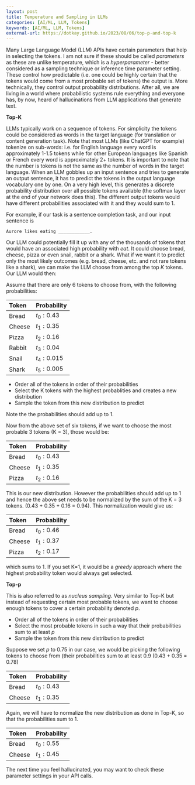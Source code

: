 ```yaml
---
layout: post
title: Temperature and Sampling in LLMs
categories: [AI/ML, LLM, Tokens]
keywords: [AI/ML, LLM, Tokens]
external-url: https://dotkay.github.io/2023/08/06/top-p-and-top-k
---
```


Many Large Language Model (LLM) APIs have certain parameters that help in selecting the tokens. I am not sure if these should be called *parameters* as these are unlike temperature, which is a *hyperparameter* - better considered as a sampling technique or inference time parameter setting. These control how predictable (i.e. one could be highly certain that the tokens would come from a most probable set of tokens) the output is. More technically, they control output probability distributions. After all, we are living in a world where probabilistic systems rule everything and everyone has, by now, heard of hallucinations from LLM applications that generate text.
<br>

**Top-K**

LLMs typically work on a sequence of tokens. For simplicity the tokens could be considered as words in the target language (for translation or content generation task). Note that most LLMs (like ChatGPT for example) tokenize on sub-words: i.e. for English language every word is approximately 1-1.5 tokens while for other European languages like Spanish or French every word is approximately 2+ tokens. It is important to note that the number is tokens is not the same as the number of words in the target language. When an LLM gobbles up an input sentence and tries to generate an output sentence, it has to predict the tokens in the output language vocabulary one by one. On a very high level, this generates a discrete probability distribution over all possible tokens available (the softmax layer at the end of your network does this). The different output tokens would have different probabilities associated with it and they would sum to 1.

For example, if our task is a sentence completion task, and our input sentence is

```
Aurore likes eating ____________.
```

Our LLM could potentially fill it up with any of the thousands of tokens that would have an associated high probability with *eat*. It could choose bread, cheese, pizza or even snail, rabbit or a shark. What if we want it to predict only the most likely outcomes (e.g. bread, cheese, etc. and not rare tokens like a shark), we can make the LLM choose from among the top *K* tokens. Our LLM would then:

Assume that there are only 6 tokens to choose from, with the following probabilities:

| Token | Probability |
| :-- | :-- |
| Bread | $t_0 : 0.43$ |
| Cheese | $t_1 : 0.35$ |
| Pizza | $t_2 : 0.16$ |
| Rabbit | $t_3 : 0.04$ |
| Snail | $t_4 : 0.015$ |
| Shark | $t_5 : 0.005$ |

* Order all of the tokens in order of their probabilities
* Select the K tokens with the highest probablities and creates a new distribution
* Sample the token from this new distribution to predict 

Note the the probabilities should add up to 1.

Now from the above set of six tokens, if we want to choose the most probable 3 tokens (K = 3), those would be:

| Token | Probability |
| :-- | :-- |
| Bread | $t_0 : 0.43$ |
| Cheese | $t_1 : 0.35$ |
| Pizza | $t_2 : 0.16$ |

This is our new distribution. However the probabilities should add up to 1 and hence the above set needs to be normalized by the sum of the K = 3 tokens. (0.43 + 0.35 + 0.16 = 0.94). This normalization would give us:

| Token | Probability |
| :-- | :-- |
| Bread | $t_0 : 0.46$ |
| Cheese | $t_1 : 0.37$ |
| Pizza | $t_2 : 0.17$ |

which sums to 1. If you set K=1, it would be a *greedy* approach where the highest probability token would always get selected.
<br>

**Top-p**

This is also referred to as *nucleus sampling*. Very similar to Top-K but instead of requesting certain most probable tokens, we want to choose enough tokens to cover a certain probability denoted *p*. 

* Order all of the tokens in order of their probabilities
* Select the most probable tokens in such a way that their probabilities sum to at least *p*
* Sample the token from this new distribution to predict

Suppose we set *p* to 0.75 in our case, we would be picking the following tokens to choose from (their probabilities sum to at least 0.9 (0.43 + 0.35 = 0.78)

| Token | Probability |
| :-- | :-- |
| Bread | $t_0 : 0.43$ |
| Cheese | $t_1 : 0.35$ |

Again, we will have to normalize the new distribution as done in Top-K, so that the probabilities sum to 1.

| Token | Probability |
| :-- | :-- |
| Bread | $t_0 : 0.55$ |
| Cheese | $t_1 : 0.45$ |

The next time you feel hallucinated, you may want to check these parameter settings in your API calls.